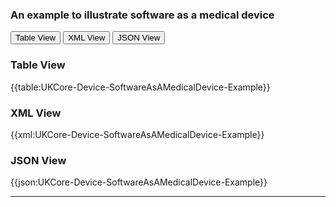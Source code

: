 ### An example to illustrate software as a medical device

<div class="tab">
 <button class="tablinks active" onclick="openTab(event, 'Table View')">Table View</button>
  <button class="tablinks" onclick="openTab(event, 'XML View')">XML View</button>
  <button class="tablinks" onclick="openTab(event, 'JSON View')">JSON View</button>
</div>


<div id="Table View" class="tabcontent" style="display:block">
  <h3>Table View</h3>
{{table:UKCore-Device-SoftwareAsAMedicalDevice-Example}}
</div>

<div id="XML View" class="tabcontent">
  <h3>XML View</h3>
{{xml:UKCore-Device-SoftwareAsAMedicalDevice-Example}}
</div>

<div id="JSON View" class="tabcontent">
  <h3>JSON View</h3>
{{json:UKCore-Device-SoftwareAsAMedicalDevice-Example}}
</div>

---